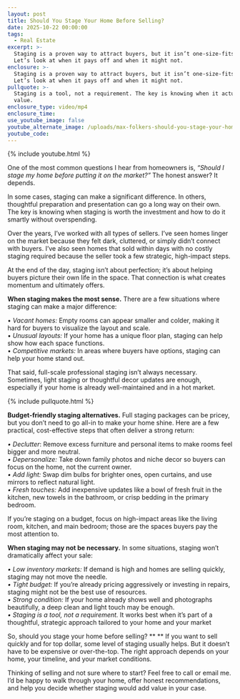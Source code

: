 ```yaml
---
layout: post
title: Should You Stage Your Home Before Selling?
date: 2025-10-22 00:00:00
tags:
  - Real Estate
excerpt: >-
  Staging is a proven way to attract buyers, but it isn’t one-size-fits-all.
  Let’s look at when it pays off and when it might not.
enclosure: >-
  Staging is a proven way to attract buyers, but it isn’t one-size-fits-all.
  Let’s look at when it pays off and when it might not.
pullquote: >-
  Staging is a tool, not a requirement. The key is knowing when it actually adds
  value.
enclosure_type: video/mp4
enclosure_time:
use_youtube_image: false
youtube_alternate_image: /uploads/max-folkers-should-you-stage-your-home-before-selling.png
youtube_code:
---
```

{% include youtube.html %}

One of the most common questions I hear from homeowners is, *“Should I stage my home before putting it on the market?”* The honest answer? It depends.

In some cases, staging can make a significant difference. In others, thoughtful preparation and presentation can go a long way on their own. The key is knowing when staging is worth the investment and how to do it smartly without overspending.

Over the years, I’ve worked with all types of sellers. I’ve seen homes linger on the market because they felt dark, cluttered, or simply didn’t connect with buyers. I’ve also seen homes that sold within days with no costly staging required because the seller took a few strategic, high-impact steps.

At the end of the day, staging isn’t about perfection; it’s about helping buyers picture their own life in the space. That connection is what creates momentum and ultimately offers.

**When staging makes the most sense.** There are a few situations where staging can make a major difference:

• *Vacant homes:* Empty rooms can appear smaller and colder, making it hard for buyers to visualize the layout and scale.<br>• *Unusual layouts:* If your home has a unique floor plan, staging can help show how each space functions.<br>• *Competitive markets:* In areas where buyers have options, staging can help your home stand out.

That said, full-scale professional staging isn’t always necessary. Sometimes, light staging or thoughtful decor updates are enough, especially if your home is already well-maintained and in a hot market.

{% include pullquote.html %}

**Budget-friendly staging alternatives.** Full staging packages can be pricey, but you don’t need to go all-in to make your home shine. Here are a few practical, cost-effective steps that often deliver a strong return:

*• Declutter*: Remove excess furniture and personal items to make rooms feel bigger and more neutral.<br>*• Depersonalize:* Take down family photos and niche decor so buyers can focus on the home, not the current owner.<br>*• Add light:* Swap dim bulbs for brighter ones, open curtains, and use mirrors to reflect natural light.<br>*• Fresh touches:* Add inexpensive updates like a bowl of fresh fruit in the kitchen, new towels in the bathroom, or crisp bedding in the primary bedroom.

If you’re staging on a budget, focus on high-impact areas like the living room, kitchen, and main bedroom; those are the spaces buyers pay the most attention to.

**When staging may not be necessary.** In some situations, staging won’t dramatically affect your sale:

*• Low inventory markets:* If demand is high and homes are selling quickly, staging may not move the needle.<br>*• Tight budget:* If you’re already pricing aggressively or investing in repairs, staging might not be the best use of resources.<br>*• Strong condition:* If your home already shows well and photographs beautifully, a deep clean and light touch may be enough.<br>*• Staging is a tool, not a requirement.* It works best when it’s part of a thoughtful, strategic approach tailored to your home and your market

So, should you stage your home before selling? \*\* \*\* If you want to sell quickly and for top dollar, some level of staging usually helps. But it doesn’t have to be expensive or over-the-top. The right approach depends on your home, your timeline, and your market conditions.

Thinking of selling and not sure where to start? Feel free to call or email me. I’d be happy to walk through your home, offer honest recommendations, and help you decide whether staging would add value in your case.